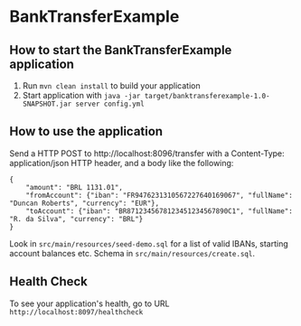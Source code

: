 # BankTransferExample

How to start the BankTransferExample application
---

1. Run `mvn clean install` to build your application
1. Start application with `java -jar target/banktransferexample-1.0-SNAPSHOT.jar server config.yml`

How to use the application
---

Send a HTTP POST to http://localhost:8096/transfer with a Content-Type: application/json HTTP header, and a
body like the following:

```
{
	"amount": "BRL 1131.01",
	"fromAccount": {"iban": "FR9476231310567227640169067", "fullName": "Duncan Roberts", "currency": "EUR"},
	"toAccount": {"iban": "BR8712345678123451234567890C1", "fullName": "R. da Silva", "currency": "BRL"}
}
```

Look in `src/main/resources/seed-demo.sql` for a list of valid IBANs, starting account balances etc. Schema
in `src/main/resources/create.sql`.

Health Check
---

To see your application's health, go to URL `http://localhost:8097/healthcheck`

